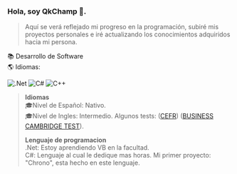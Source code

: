 ### Hola, soy QkChamp 👋.

>Aquí se verá reflejado mi progreso en la programación, subiré mis proyectos personales e iré actualizando los conocimientos adquiridos hacia mi persona.

📚 Desarrollo de Software\
🌎 Idiomas: <img src="https://github.com/imyourjoyX/imyourjoyX/assets/103259068/0f3d9af9-6c52-43d1-bcb8-a4fc85dc6939" width="16" height="10"> <img src="https://github.com/imyourjoyX/imyourjoyX/assets/103259068/e8b8d0d6-75d0-422e-89b5-612582a583ab" width="16" height="10">

   ![.Net](https://img.shields.io/badge/.NET-5C2D91?style=for-the-badge&logo=.net&logoColor=white) ![C#](https://img.shields.io/badge/c%23-%23239120.svg?style=for-the-badge&logo=c-sharp&logoColor=white) ![C++](https://img.shields.io/badge/c++-%2300599C.svg?style=for-the-badge&logo=c%2B%2B&logoColor=white)


>**Idiomas**\
 >🎓Nivel de Español: Nativo.
>\
 >🎓Nivel de Ingles: Intermedio. Algunos tests: ([CEFR](https://imgur.com/a/edvFsK6)) ([BUSINESS CAMBRIDGE TEST](https://imgur.com/a/fr0WTbu)).
>
>**Lenguaje de programacion**\
  >.Net: Estoy aprendiendo VB en la facultad.\
  > C#: Lenguaje al cual le dedique mas horas. Mi primer proyecto: "Chrono", esta hecho en este lenguaje.
